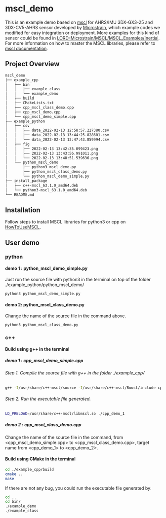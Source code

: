 
# mscl_demo

This is an example demo based on [mscl](https://github.com/LORD-MicroStrain/MSCL "mscl home") for AHRS/IMU 3DX-GX3-25 and 3DX-CV5-AHRS sensor developed by [Microstrain](https://www.microstrain.com/), which example codes we modified for easy integration or deployment. More examples for this kind of sensor could be found in [LORD-Microstrain/MSCL/MSCL_Examples/Inertial](https://github.com/LORD-MicroStrain/MSCL/tree/master/MSCL_Examples/Inertial). For more information on how to master the MSCL libraries, please refer to [mscl documentation](http://lord-microstrain.github.io/MSCL/Documentation/MSCL%20Documentation/index.html#).


## Project Overview
```bash
mscl_demo
├── example_cpp
│   ├── bin
│   │   ├── example_class
│   │   └── example_demo
│   ├── build     
│   ├── CMakeLists.txt
│   ├── cpp_mscl_class_demo.cpp
│   ├── cpp_mscl_demo.cpp
│   └── cpp_mscl_demo_simple.cpp
├── example_python
│   ├── csv
│   │   ├── data_2022-02-13 12:58:57.227380.csv
│   │   ├── data_2022-02-13 13:44:25.828601.csv
│   │   └── data_2022-02-13 13:47:43.859994.csv
│   ├── fig
│   │   ├── 2022-02-13 13:42:35.099423.png
│   │   ├── 2022-02-13 13:43:56.991011.png
│   │   └── 2022-02-13 13:48:51.539636.png
│   └── python_mscl_demo
│       ├── python3_mscl_demo.py
│       ├── python_mscl_class_demo.py
│       └── python_mscl_demo_simple.py
├── install_package
│   ├── c++-mscl_63.1.0_amd64.deb
│   └── python3-mscl_63.1.0_amd64.deb
└── README.md
```

## Installation
Follow steps to install MSCL libraries for python3 or cpp on [HowToUseMSCL](https://github.com/LORD-MicroStrain/MSCL/blob/master/HowToUseMSCL.md?).


## User demo
### python


#### demo 1 : python_mscl_demo_simple.py
Just run the source file with python3 in the terminal on top of the folder ./example_python/python_mscl_demo/
```bash
python3 python_mscl_demo_simple.py
```


#### demo 2: python_mscl_class_demo.py
Change the name of the source file in the command above.
```bash
python3 python_mscl_class_demo.py
```


### c++
#### Build using g++ in the terminal
##### demo 1 : cpp_mscl_demo_simple.cpp
###### Step 1. Complie the source file with g++ in the folder ./example_cpp/
```bash
g++ -I/usr/share/c++-mscl/source -I/usr/share/c++-mscl/Boost/include cpp_mscl_demo_simple.cpp -o cpp_demo_1 -L/usr/share/c++-mscl -lmscl -lstdc++ -std=c++11 -lpthread -pthread
```
###### Step 2. Run the executable file generated.
```bash
LD_PRELOAD=/usr/share/c++-mscl/libmscl.so ./cpp_demo_1
```


##### demo 2 : cpp_mscl_class_demo.cpp
Change the name of the source file in the command, from <cpp_mscl_demo_simple.cpp> to <cpp_mscl_class_demo.cpp>, target name from <cpp_demo_1> to <cpp_demo_2>.


#### Build using CMake in the terminal

```bash
cd ./example_cpp/build
cmake ..
make
```
If there are not any bug, you could run the executable file generated by:
```bash
cd ..
cd bin/
./example_demo 
./example_class
```
